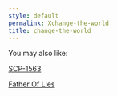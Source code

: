 ```yaml
---
style: default
permalink: Xchange-the-world
title: change-the-world
---
```

You may also like:

[SCP-1563](http://scp-wiki.net/scp-1563)

[Father Of Lies](http://scp-wiki.net/father-of-lies)

